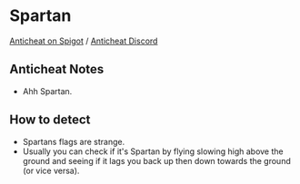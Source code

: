 # Spartan
[Anticheat on Spigot](https://www.spigotmc.org/resources/spartan-advanced-anti-cheat-cheat-detection-hack-blocker-1-7-1-19-2-10-sale.25638/)
/ [Anticheat Discord](https://vagdedes.com/discord)
## Anticheat Notes
- Ahh Spartan.

## How to detect
- Spartans flags are strange.
- Usually you can check if it's Spartan by flying slowing high above the ground and seeing if it lags you back up then down towards the ground (or vice versa).

